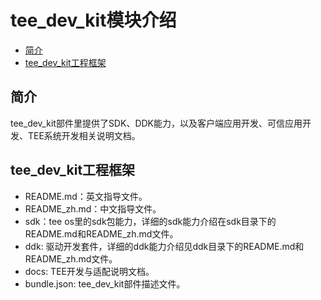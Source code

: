 # tee_dev_kit模块介绍<a name="ZH-CN_TOPIC_0000001078530726"></a>

-   [简介](#section469617221261)
-   [tee_dev_kit工程框架](#section15884114210197)

## 简介<a name="section469617221261"></a>
tee_dev_kit部件里提供了SDK、DDK能力，以及客户端应用开发、可信应用开发、TEE系统开发相关说明文档。

## tee_dev_kit工程框架<a name="section15884114210197"></a>

-   README.md：英文指导文件。
-   README_zh.md：中文指导文件。
-   sdk：tee os里的sdk包能力，详细的sdk能力介绍在sdk目录下的README.md和README_zh.md文件。
-   ddk: 驱动开发套件，详细的ddk能力介绍见ddk目录下的README.md和README_zh.md文件。
-   docs: TEE开发与适配说明文档。
-   bundle.json: tee_dev_kit部件描述文件。
